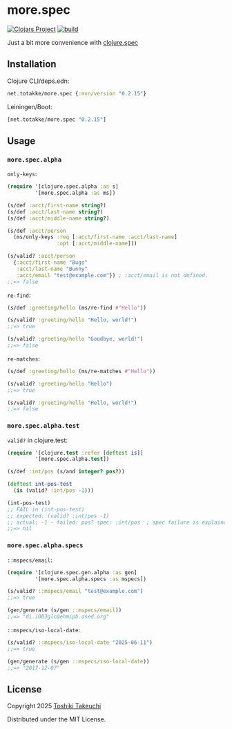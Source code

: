 # more.spec

[![Clojars Project](https://img.shields.io/clojars/v/net.totakke/more.spec.svg)](https://clojars.org/net.totakke/more.spec)
[![build](https://github.com/totakke/more.spec/actions/workflows/build.yml/badge.svg)](https://github.com/totakke/more.spec/actions/workflows/build.yml)

Just a bit more convenience with [clojure.spec](https://clojure.org/about/spec)

## Installation

Clojure CLI/deps.edn:

```clojure
net.totakke/more.spec {:mvn/version "0.2.15"}
```

Leiningen/Boot:

```clojure
[net.totakke/more.spec "0.2.15"]
```

## Usage

### `more.spec.alpha`

`only-keys`:

```clojure
(require '[clojure.spec.alpha :as s]
         '[more.spec.alpha :as ms])

(s/def :acct/first-name string?)
(s/def :acct/last-name string?)
(s/def :acct/middle-name string?)

(s/def :acct/person
  (ms/only-keys :req [:acct/first-name :acct/last-name]
                :opt [:acct/middle-name]))

(s/valid? :acct/person
  {:acct/first-name "Bugs"
   :acct/last-name "Bunny"
   :acct/email "test@example.com"}) ; :acct/email is not defined.
;;=> false
```

`re-find`:

```clojure
(s/def :greeting/hello (ms/re-find #"Hello"))

(s/valid? :greeting/hello "Hello, world!")
;;=> true

(s/valid? :greeting/hello "Goodbye, world!")
;;=> false
```

`re-matches`:

```clojure
(s/def :greeting/hello (ms/re-matches #"Hello"))

(s/valid? :greeting/hello "Hello")
;;=> true

(s/valid? :greeting/hello "Hello, world!")
;;=> false
```

### `more.spec.alpha.test`

`valid?` in clojure.test:

```clojure
(require '[clojure.test :refer [deftest is]]
         '[more.spec.alpha.test])

(s/def :int/pos (s/and integer? pos?))

(deftest int-pos-test
  (is (valid? :int/pos -1)))

(int-pos-test)
;; FAIL in (int-pos-test)
;; expected: (valid? :int/pos -1)
;; actual: -1 - failed: pos? spec: :int/pos  ; spec failure is explained.
;;=> nil
```

### `more.spec.alpha.specs`

`::mspecs/email`:

```clojure
(require '[clojure.spec.gen.alpha :as gen]
         '[more.spec.alpha.specs :as mspecs])

(s/valid? ::mspecs/email "test@example.com")
;;=> true

(gen/generate (s/gen ::mspecs/email))
;;=> "di.i003glc@ehmipb.osed.org"
```

`::mspecs/iso-local-date`:

```clojure
(s/valid? ::mspecs/iso-local-date "2025-06-11")
;;=> true

(gen/generate (s/gen ::mspecs/iso-local-date))
;;=> "2017-12-07"
```

## License

Copyright 2025 [Toshiki Takeuchi](https://totakke.net/)

Distributed under the MIT License.
